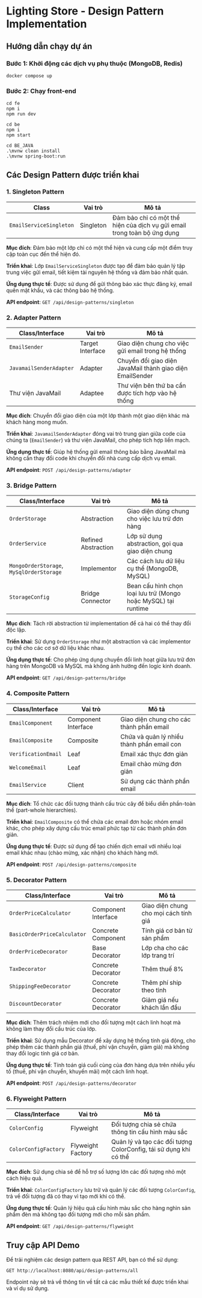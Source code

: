 # Lighting Store - Design Pattern Implementation

## Hướng dẫn chạy dự án

### Bước 1: Khởi động các dịch vụ phụ thuộc (MongoDB, Redis)
```
docker compose up
```

### Bước 2: Chạy front-end
```
cd fe 
npm i
npm run dev
```

```
cd be
npm i
npm start
```

```
cd BE_JAVA
.\mvnw clean install 
.\mvnw spring-boot:run
```

## Các Design Pattern được triển khai

### 1. Singleton Pattern
| Class | Vai trò | Mô tả |
|-------|---------|-------|
| `EmailServiceSingleton` | Singleton | Đảm bảo chỉ có một thể hiện của dịch vụ gửi email trong toàn bộ ứng dụng |

**Mục đích**: Đảm bảo một lớp chỉ có một thể hiện và cung cấp một điểm truy cập toàn cục đến thể hiện đó.

**Triển khai**: Lớp `EmailServiceSingleton` được tạo để đảm bảo quản lý tập trung việc gửi email, tiết kiệm tài nguyên hệ thống và đảm bảo nhất quán.

**Ứng dụng thực tế**: Được sử dụng để gửi thông báo xác thực đăng ký, email quên mật khẩu, và các thông báo hệ thống.

**API endpoint**: `GET /api/design-patterns/singleton`

### 2. Adapter Pattern
| Class/Interface | Vai trò | Mô tả |
|-----------------|---------|-------|
| `EmailSender` | Target Interface | Giao diện chung cho việc gửi email trong hệ thống |
| `JavamailSenderAdapter` | Adapter | Chuyển đổi giao diện JavaMail thành giao diện EmailSender |
| Thư viện JavaMail | Adaptee | Thư viện bên thứ ba cần được tích hợp vào hệ thống |

**Mục đích**: Chuyển đổi giao diện của một lớp thành một giao diện khác mà khách hàng mong muốn.

**Triển khai**: `JavamailSenderAdapter` đóng vai trò trung gian giữa code của chúng ta (`EmailSender`) và thư viện JavaMail, cho phép tích hợp liền mạch.

**Ứng dụng thực tế**: Giúp hệ thống gửi email thông báo bằng JavaMail mà không cần thay đổi code khi chuyển đổi nhà cung cấp dịch vụ email.

**API endpoint**: `POST /api/design-patterns/adapter`

### 3. Bridge Pattern
| Class/Interface | Vai trò | Mô tả |
|-----------------|---------|-------|
| `OrderStorage` | Abstraction | Giao diện dùng chung cho việc lưu trữ đơn hàng |
| `OrderService` | Refined Abstraction | Lớp sử dụng abstraction, gọi qua giao diện chung |
| `MongoOrderStorage`, `MySqlOrderStorage` | Implementor | Các cách lưu dữ liệu cụ thể (MongoDB, MySQL) |
| `StorageConfig` | Bridge Connector | Bean cấu hình chọn loại lưu trữ (Mongo hoặc MySQL) tại runtime |

**Mục đích**: Tách rời abstraction từ implementation để cả hai có thể thay đổi độc lập.

**Triển khai**: Sử dụng `OrderStorage` như một abstraction và các implementor cụ thể cho các cơ sở dữ liệu khác nhau.

**Ứng dụng thực tế**: Cho phép ứng dụng chuyển đổi linh hoạt giữa lưu trữ đơn hàng trên MongoDB và MySQL mà không ảnh hưởng đến logic kinh doanh.

**API endpoint**: `GET /api/design-patterns/bridge`

### 4. Composite Pattern
| Class/Interface | Vai trò | Mô tả |
|-----------------|---------|-------|
| `EmailComponent` | Component Interface | Giao diện chung cho các thành phần email |
| `EmailComposite` | Composite | Chứa và quản lý nhiều thành phần email con |
| `VerificationEmail` | Leaf | Email xác thực đơn giản |
| `WelcomeEmail` | Leaf | Email chào mừng đơn giản |
| `EmailService` | Client | Sử dụng các thành phần email |

**Mục đích**: Tổ chức các đối tượng thành cấu trúc cây để biểu diễn phần-toàn thể (part-whole hierarchies).

**Triển khai**: `EmailComposite` có thể chứa các email đơn hoặc nhóm email khác, cho phép xây dựng cấu trúc email phức tạp từ các thành phần đơn giản.

**Ứng dụng thực tế**: Được sử dụng để tạo chiến dịch email với nhiều loại email khác nhau (chào mừng, xác nhận) cho khách hàng mới.

**API endpoint**: `POST /api/design-patterns/composite`

### 5. Decorator Pattern
| Class/Interface | Vai trò | Mô tả |
|-----------------|---------|-------|
| `OrderPriceCalculator` | Component Interface | Giao diện chung cho mọi cách tính giá |
| `BasicOrderPriceCalculator` | Concrete Component | Tính giá cơ bản từ sản phẩm |
| `OrderPriceDecorator` | Base Decorator | Lớp cha cho các lớp trang trí |
| `TaxDecorator` | Concrete Decorator | Thêm thuế 8% |
| `ShippingFeeDecorator` | Concrete Decorator | Thêm phí ship theo tỉnh |
| `DiscountDecorator` | Concrete Decorator | Giảm giá nếu khách lần đầu |

**Mục đích**: Thêm trách nhiệm mới cho đối tượng một cách linh hoạt mà không làm thay đổi cấu trúc của lớp.

**Triển khai**: Sử dụng mẫu Decorator để xây dựng hệ thống tính giá động, cho phép thêm các thành phần giá (thuế, phí vận chuyển, giảm giá) mà không thay đổi logic tính giá cơ bản.

**Ứng dụng thực tế**: Tính toán giá cuối cùng của đơn hàng dựa trên nhiều yếu tố (thuế, phí vận chuyển, khuyến mãi) một cách linh hoạt.

**API endpoint**: `POST /api/design-patterns/decorator`

### 6. Flyweight Pattern
| Class/Interface | Vai trò | Mô tả |
|-----------------|---------|-------|
| `ColorConfig` | Flyweight | Đối tượng chia sẻ chứa thông tin cấu hình màu sắc |
| `ColorConfigFactory` | Flyweight Factory | Quản lý và tạo các đối tượng ColorConfig, tái sử dụng khi có thể |

**Mục đích**: Sử dụng chia sẻ để hỗ trợ số lượng lớn các đối tượng nhỏ một cách hiệu quả.

**Triển khai**: `ColorConfigFactory` lưu trữ và quản lý các đối tượng `ColorConfig`, trả về đối tượng đã có thay vì tạo mới khi có thể.

**Ứng dụng thực tế**: Quản lý hiệu quả cấu hình màu sắc cho hàng nghìn sản phẩm đèn mà không tạo đối tượng mới cho mỗi sản phẩm.

**API endpoint**: `GET /api/design-patterns/flyweight`

## Truy cập API Demo

Để trải nghiệm các design pattern qua REST API, bạn có thể sử dụng:

```
GET http://localhost:8080/api/design-patterns/all
```

Endpoint này sẽ trả về thông tin về tất cả các mẫu thiết kế được triển khai và ví dụ sử dụng.
